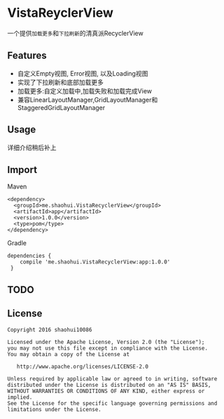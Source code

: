 # VistaReyclerView
一个提供`加载更多`和`下拉刷新`的清真派RecyclerView

## Features

* 自定义Empty视图, Error视图, 以及Loading视图
* 实现了下拉刷新和底部加载更多
* 加载更多:自定义加载中,加载失败和加载完成View
* 兼容LinearLayoutManager,GridLayoutManager和StaggeredGridLayoutManager

## Usage

 详细介绍稍后补上


## Import

Maven

    <dependency>
      <groupId>me.shaohui.VistaRecyclerView</groupId>
      <artifactId>app</artifactId>
      <version>1.0.0</version>
      <type>pom</type>
    </dependency>

    
Gradle

	dependencies {
        compile 'me.shaohui.VistaRecyclerView:app:1.0.0'
     }

## TODO


## License

    Copyright 2016 shaohui10086

    Licensed under the Apache License, Version 2.0 (the "License");
    you may not use this file except in compliance with the License.
    You may obtain a copy of the License at

       http://www.apache.org/licenses/LICENSE-2.0

    Unless required by applicable law or agreed to in writing, software
    distributed under the License is distributed on an "AS IS" BASIS,
    WITHOUT WARRANTIES OR CONDITIONS OF ANY KIND, either express or implied.
    See the License for the specific language governing permissions and
    limitations under the License.
	
 
 
